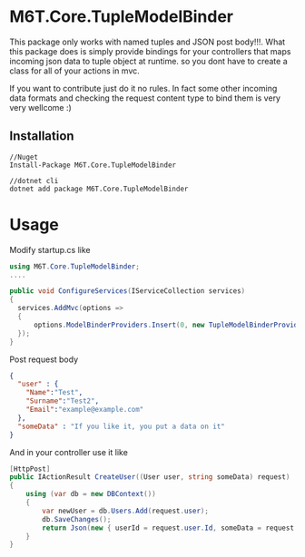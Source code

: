 # M6T.Core.TupleModelBinder

This package only works with named tuples and JSON post body!!!.
What this package does is simply provide bindings for your controllers that maps incoming json data to tuple object at runtime. so you dont have to create a class for all of your actions in mvc.

If you want to contribute just do it no rules. In fact some other incoming data formats and checking the request content type to bind them is very very wellcome :) 
## Installation
```NuGet
//Nuget
Install-Package M6T.Core.TupleModelBinder

//dotnet cli
dotnet add package M6T.Core.TupleModelBinder 
```
# Usage
Modify startup.cs like
```C#
using M6T.Core.TupleModelBinder;
....

public void ConfigureServices(IServiceCollection services)
{
  services.AddMvc(options =>
  {
      options.ModelBinderProviders.Insert(0, new TupleModelBinderProvider());
  });
}
```
Post request body 
```json
{
  "user" : {
    "Name":"Test",
    "Surname":"Test2",
    "Email":"example@example.com"
  },
  "someData" : "If you like it, you put a data on it"
}
```
And in your controller use it like 
```C#
[HttpPost]
public IActionResult CreateUser((User user, string someData) request)
{
    using (var db = new DBContext())
    {
        var newUser = db.Users.Add(request.user);
        db.SaveChanges();
        return Json(new { userId = request.user.Id, someData = request.someData});
    }
}
```
